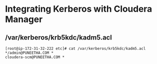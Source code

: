 # Integrating Kerberos with Cloudera Manager

## /var/kerberos/krb5kdc/kadm5.acl

```
[root@ip-172-31-32-222 etc]# cat /var/kerberos/krb5kdc/kadm5.acl
*/admin@PUNEETHA.COM *
cloudera-scm@PUNEETHA.COM *
```
